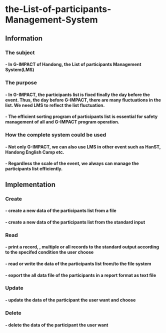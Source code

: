 # the-List-of-participants-Management-System


             
             
             
## Information


       
       
### The subject     


####  -	In G-IMPACT of Handong, the List of participants Management System(LMS)      


            
            
### The purpose       


####  -	In G-IMPACT, the participants list is fixed finally the day before the event. Thus, the day before G-IMPACT, there are many fluctuations in the list. We need LMS to reflect the list fluctuation.      


####  -	The efficient sorting program of participants list is essential for safety management of all and G-IMPACT program operation.        


          
        
        
### How the complete system could be used     


####  -	Not only G-IMPACT, we can also use LMS in other event such as HanST, Handong English Camp etc.    


####  -	Regardless the scale of the event, we always can manage the participants list efficiently.    



                 
                 
                 
## Implementation    


         
         
### Create    


####  - create a new data of the participants list from a file    


####  - create a new data of the participants list from the standard input    


       
       
### Read    


####  - print a record, , multiple or all records to the standard output according to the specifed condition the user choose 


####  - read or write the data of the participants list from/to the file system    


####  - export the all data file of the participants in a report format as text file    


         
         
### Update   


####  - update the data of the participant the user want and choose    


      
      
### Delete   


####  - delete the data of the participant the user want


